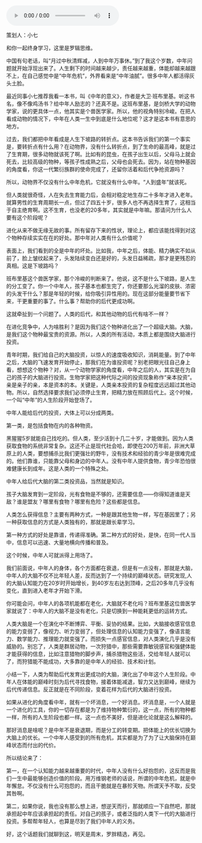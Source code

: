 <audio src="http://igetoss.cdn.igetget.com/mp3/201812/20/201812201928253883958619.mp3" controls="controls">您的浏览器不支持 audio 标签。</audio><p>策划人：小七</p><p>和你一起终身学习，这里是罗辑思维。</p><p>中国有句老话，叫“月过中秋清辉减，人到中年万事休。”到了我这个岁数，中年问题就开始浮现出来了。人生剩下的时间越来越少，责任越来越重，体能却越来越跟不上，在自己感觉中是“中年危机”，外界看来是“中年油腻”。很多中年人都活得灰头土脸。</p><p>最近同事小七推荐我看一本书，叫《中年的意义》，作者是大卫·班布里基。听这书名，像不像鸡汤书？给中年人励志的？还真不是。这班布里基，是剑桥大学的动物学家，说的更具体一点，他其实是个兽医学家。所以，他的视角特别冷峻。在把人看成动物的情况下，中年在人类一生中到底是什么地位呢？这才是这本书有意思的地方。</p><p>过去，我们都把中年看成是人生下坡路的转折点。这本书告诉我们的第一个事实是，要转折点有什么用？在动物界，没有什么转折点，到了生命的最高峰，就是过了生育期，很多动物就该死了啊。比如有的昆虫，在孩子出生以后，父母马上就会死去，比较高级的物种，等孩子性成熟之后，父母也会死去。因为，站在物种基因的角度看，你这一代繁衍族群的使命完成了，还留你活着和后代争抢资源吗？</p><p>所以，动物界不仅没有什么中年危机，它就没有什么中年。“人到盛年”就该死。</p><p>但人类就很奇怪，人在失去生育能力后，会相对稳定地生存二十多年才进入老年。就算男性的生育周期长一点，但过了四五十岁，很多人也不再选择生育了，这相当于自主绝育啊。这不生育，也没老的20多年，其实就是中年嘛。那请问为什么人要有这个阶段呢？</p><p>进化从来不做无缘无故的事。所有留存下来的性状，理论上，都应该能找得到对这个物种存续实实在在的好处。那中年对人类有什么价值呢？</p><p>表面上，我们看到的全是中年的坏处。比如我，中年之后，体能、精力确实不如从前了，脸上皱纹起来了，头发陆续变白还是好的，头发日益稀疏，那才是更残忍的真相。这是下坡路吗？</p><p>班布里基这个兽医学家，那个冷峻的判断来了。他说，这不是什么下坡路，是人生的分工变了。你一个中年人，孩子基本也都生完了，你还要那么光溜的皮肤、浓密的头发干什么？那是年轻的时候，给你吸引异性用的。现在这部分能量要节省下来，干更重要的事了。什么事？帮助你的后代更成功啊。</p><p>这就牵扯到一个问题了。人类的后代，和其他动物的后代有啥不一样？</p><p>在进化竞争中，人为啥胜利？是因为我们这个物种进化出了一个超级大脑。大脑，是我们这个物种最宝贵的资源。所以，人类的所有活动，本质上都是围绕大脑进行投资。</p><p>青年时期，我们给自己的大脑投资，以惊人的速度吸收知识，消耗能量。到了中年之后，大脑的飞速发育开始停止，那我们在为谁投资呢？别老把眼光往自己身上看，想想这个物种？对，从一个动物学家的角度看，中年之后的人，其实是在为自己的孩子的大脑进行投资。生物学家把这种代际之间的投资现象称作“亲本投资”。亲是亲子的亲，本是资本的本。关键是，人类亲本投资的复杂程度远远超过其他动物。所以，自然选择要求我们必须停止生育，把精力放在照顾后代上。这个时候，一个叫“中年”的人生阶段开始登场了。</p><p>中年人能给后代的投资，大体上可以分成两类。</p><p>第一类，是包括食物在内的各种物资。</p><p>黑猩猩5岁就能自己找吃的。但人类，至少活到十几二十岁，才能做到。因为人类获取食物的系统非常复杂。这还不止是现代社会哈，即使在200万年前，非洲大草原上的人类，要想捕杀比我们更强壮的野牛，没有技术和经验的青少年是很难完成的。他们靠谁，只能靠父母和身边的中年人。没有中年人提供食物，青少年恐怕很难健康长到成年。这是人类的一个特殊之处。</p><p>中年人给后代大脑的第二类投资品，当然就是知识。</p><p>孩子大脑发育到一定阶段，光有食物是不够的，还需要信息——你得知道谁是天敌？谁是盟友？哪里有食物？哪里有危险？这些都是信息。</p><p>人类怎么获得信息？主要有两种方式，一种是跟其他生物一样，写在基因里了；另一种获取信息的方式是人类独有的，那就是跟长辈学习。</p><p>第一种方式的好处是靠谱，传递得准确。第二种方式的好处，是快，在同一代人当中，信息可以迅速、大量地横向传播和普及。</p><p>这个时候，中年人可就派得上用场了。</p><p>我们前面说，中年人的身体，各个方面都在衰退，但是有一点没有，那就是大脑，中年人的大脑不仅不比年轻人差，反而达到了一个持续的巅峰状态。研究发现,人的大脑认知能力在20岁时开始增长，到40岁左右达到顶峰，之后20多年几乎没有变化，直到进入老年才开始下滑。</p><p>你可能会问，中年人的各项机能都在老化，大脑就不老化吗？班布里基这位兽医学家就说了：中年人的大脑不是没有老化，只是切换到一种能耗更低的运转方式。</p><p>人类大脑是一个在演化中不断博弈、平衡、妥协的结果。比如，大脑接收感官信息的能力变弱了，像视力、听力变弱了，但处理信息的认知能力变强了，像语言能力、数学能力、推理能力就变强了。而损失一点感官信息，对人类演化几乎是没有威胁的。别忘了，人类是群居动物，一次狩猎中，那些需要靠敏锐感官和强健体能才能获得的信息，比如注意猎物的脚步声，捕杀猎物这些活，交给年轻人就可以了，而狩猎能不能成功，大多靠的是中年人的经验、技术和计划。</p><p>小结一下，人类为帮助后代发育出更成功的大脑，演化出了中年这个人生阶段。中年人在体能的巅峰时刻为后代寻找食物，接着体能减退，智力又达到巅峰，继续为后代传递信息。反正就是在不同阶段，变着花样为后代的大脑进行投资。</p><p>如果从进化的角度看中年，就有一个坏消息，一个好消息。坏消息是，一个人就是一个进化的工具，你的一切存在都是为了维持物种繁衍的，这一点，所有的物种都一样，所有的人生阶段也都一样。这一点也不美好，但是进化论就是这么解释的。</p><p>那好消息是啥呢？是中年不是衰退期，而是分工的转变期。把体能上的优长切换为大脑上的优长。一个中年人感受到的所有危机，其实都是为了为了让大脑保持在巅峰状态而付出的代价。</p><p>所以结论来了：</p><p>第一，在一个认知能力越来越重要的时代，中年人没有什么好抱怨的，这反而是我们一生中最能够创造价值的阶段。用万维钢老师的话说，所谓的中年危机，就是中年懈怠。不仅没有什么可抱怨的，而且干脆就是在暴殄天物。所谓天予不取，反受其咎啊。</p><p>第二，如果你说，我也没有那么想上进，想逆天而行，那就顺应一下自然吧，那就承担起中年应该承担起的责任。对自己的孩子，或者泛指的人类下一代的大脑进行投资。多帮帮年轻人，也算是尽到了我们中年人的义务。</p><p> </p><p></p><p></p><p>好，这个话题我们就聊到这，明天是周末，罗胖精选，再见。</p>
